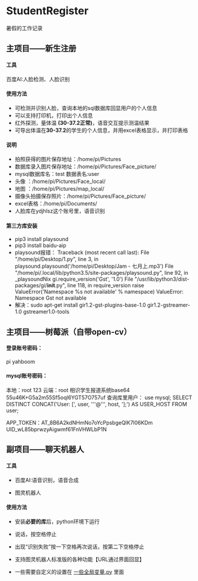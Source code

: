 # StudentRegister
暑假的工作记录
## 主项目——新生注册
#### 工具
百度AI:人脸检测、人脸识别
#### 使用方法
- 可检测并识别人脸，查询本地的sql数据库回显用户的个人信息
- 可以支持打印机，打印出个人信息
- 红外探测，量体温 **(30-37.2正常)**，语音交互提示测温结果
- 可导出体温在**30-37.2**的学生的个人信息，并用excel表格显示，并打印表格
#### 说明
- 拍照获得的图片保存地址：/home/pi/Pictures
- 数据库录入图片保存地址：/home/pi/Pictures/Face_picture/
- mysql数据库名：test 数据表名:user
- 头像 ：/home/pi/Pictures/Face_local/  
- 地图 ：/home/pi/Pictures/map_local/  
- 摄像头拍摄保存照片：/home/pi/Pictures/Face_picture/
- excel表格：/home/pi/Documents/
- 人脸库在ydjhlsz这个账号里，语音识别
#### 第三方库安装
- pip3 install playsound
- pip3 install baidu-aip
- playsound报错：
		Traceback (most recent call last):
		  File "/home/pi/Desktop/1.py", line 3, in <module>
		    playsound.playsound('/home/pi/Desktop/Jam - 七月上.mp3')
		  File "/home/pi/.local/lib/python3.5/site-packages/playsound.py", line 92, in _playsoundNix
		    gi.require_version('Gst', '1.0')
		  File "/usr/lib/python3/dist-packages/gi/__init__.py", line 118, in require_version
		    raise ValueError('Namespace %s not available' % namespace)
		ValueError: Namespace Gst not available
- 解决：sudo apt-get install gir1.2-gst-plugins-base-1.0 gir1.2-gstreamer-1.0 gstreamer1.0-tools

## 主项目——树莓派（自带open-cv）

#### 登录账号密码：

pi  yahboom

#### mysql账号密码：
本地：root 123
云端：root 相识学生报道系统base64 55u46K+G5a2m55Sf5oql6YGT57O757uf
查询库里用户：
use mysql;
SELECT DISTINCT CONCAT('User: [', user, '''@''', host, '];') AS USER_HOST FROM user; 

APP_TOKEN：AT_8B6A2kdNHmNo7oYcPpsbgeQlK7l06KDm
UID_wL85bprwzyAigwmf61FnVHWLbP1N

## 副项目——聊天机器人

#### 工具
- 百度AI:语音识别，语音合成

- 图灵机器人


#### 使用方法
- 安装**必要的库**后，python环境下运行

- 说话，按空格停止

- 出现“识别失败”按一下空格再次说话，按第二下空格停止

- 支持图灵机器人标准版的各种功能【URL通过界面回显】
- 一些需要自定义的设置在 [一些全局变量.py](https://github.com/thinkforanameissohard/StudentRegister/blob/master/聊天机器人/一些全局变量.py) 里面

